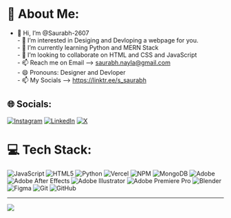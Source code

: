 # 💫 About Me:
- 👋 Hi, I’m @Saurabh-2607<br>- 👀 I’m interested in Desiging and Devloping a webpage for you.<br>- 🌱 I’m currently learning Python and MERN Stack<br>- 💞️ I’m looking to collaborate on HTML and CSS and JavaScript<br>- 📫 Reach me on Email --> saurabh.nayla@gmail.com<br>- 😄 Pronouns: Designer and Devloper <br>- 📫 My Socials --> https://linktr.ee/s_saurabh


## 🌐 Socials:
[![Instagram](https://img.shields.io/badge/Instagram-%23E4405F.svg?logo=Instagram&logoColor=white)](https://instagram.com/its.saurabh.sharma) [![LinkedIn](https://img.shields.io/badge/LinkedIn-%230077B5.svg?logo=linkedin&logoColor=white)](https://linkedin.com/in/its0saurabh) [![X](https://img.shields.io/badge/X-black.svg?logo=X&logoColor=white)](https://x.com/SaurabhSharma_I) 

# 💻 Tech Stack:
![JavaScript](https://img.shields.io/badge/javascript-%23323330.svg?style=for-the-badge&logo=javascript&logoColor=%23F7DF1E) ![HTML5](https://img.shields.io/badge/html5-%23E34F26.svg?style=for-the-badge&logo=html5&logoColor=white) ![Python](https://img.shields.io/badge/python-3670A0?style=for-the-badge&logo=python&logoColor=ffdd54) ![Vercel](https://img.shields.io/badge/vercel-%23000000.svg?style=for-the-badge&logo=vercel&logoColor=white) ![NPM](https://img.shields.io/badge/NPM-%23CB3837.svg?style=for-the-badge&logo=npm&logoColor=white) ![MongoDB](https://img.shields.io/badge/MongoDB-%234ea94b.svg?style=for-the-badge&logo=mongodb&logoColor=white) ![Adobe](https://img.shields.io/badge/adobe-%23FF0000.svg?style=for-the-badge&logo=adobe&logoColor=white) ![Adobe After Effects](https://img.shields.io/badge/Adobe%20After%20Effects-9999FF.svg?style=for-the-badge&logo=Adobe%20After%20Effects&logoColor=white) ![Adobe Illustrator](https://img.shields.io/badge/adobe%20illustrator-%23FF9A00.svg?style=for-the-badge&logo=adobe%20illustrator&logoColor=white) ![Adobe Premiere Pro](https://img.shields.io/badge/Adobe%20Premiere%20Pro-9999FF.svg?style=for-the-badge&logo=Adobe%20Premiere%20Pro&logoColor=white) ![Blender](https://img.shields.io/badge/blender-%23F5792A.svg?style=for-the-badge&logo=blender&logoColor=white) ![Figma](https://img.shields.io/badge/figma-%23F24E1E.svg?style=for-the-badge&logo=figma&logoColor=white) ![Git](https://img.shields.io/badge/git-%23F05033.svg?style=for-the-badge&logo=git&logoColor=white) ![GitHub](https://img.shields.io/badge/github-%23121011.svg?style=for-the-badge&logo=github&logoColor=white)

---
[![](https://visitcount.itsvg.in/api?id=Saurabh-2607&icon=0&color=0)](https://visitcount.itsvg.in)

<!-- Proudly created with GPRM ( https://gprm.itsvg.in ) -->
